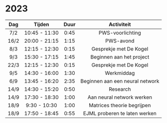 # 2023

| Dag  |    Tijden     | Duur |           Activiteit            |
|:----:|:-------------:|:----:|:-------------------------------:|
| 7/2  | 10:45 - 11:30 | 0:45 |        PWS-voorlichting         |
| 16/2 | 20:00 - 21:15 | 1:15 |            PWS-avond            |
| 8/3  | 12:15 - 12:30 | 0:15 |     Gesprekje met De Kogel      |
| 9/3  | 15:30 - 17:15 | 1:45 |    Beginnen aan het project     |
| 22/3 | 12:15 - 12:30 | 0:15 |     Gesprekje met De Kogel      |
| 9/5  | 14:30 - 16:00 | 1:30 |           Werkmiddag            |
| 6/9  | 13:45 - 16:20 | 2:35 | Beginnen aan een neural network |
| 14/9 | 14:30 - 15:20 | 0:50 |            Research             |
| 14/9 | 17:30 - 18:30 | 1:00 |    Aan neural network werken    |
| 18/9 | 9:30 - 10:30  | 1:00 |   Matrices theorie begrijpen    |
| 18/9 | 17:50 - 18:45 | 0:55 |  EJML proberen te laten werken  |
